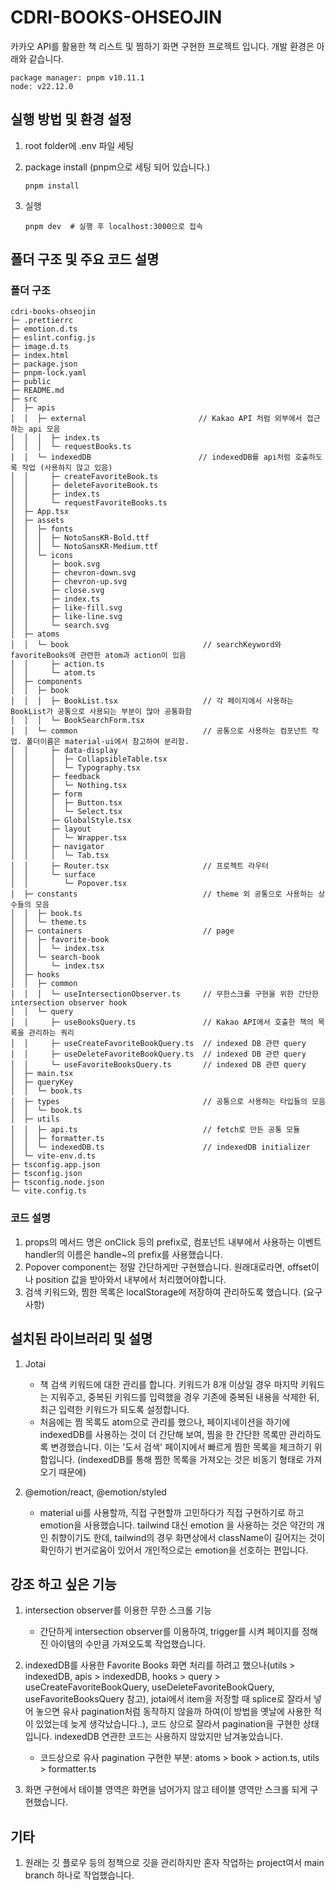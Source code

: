 # CDRI-BOOKS-OHSEOJIN

카카오 API를 활용한 책 리스트 및 찜하기 화면 구현한 프로젝트 입니다.
개발 환경은 아래와 같습니다.

```shell
package manager: pnpm v10.11.1
node: v22.12.0
```

## 실행 방법 및 환경 설정

1. root folder에 .env 파일 세팅
2. package install (pnpm으로 세팅 되어 있습니다.)

   ```shell
   pnpm install
   ```

3. 실행

   ```shell
   pnpm dev  # 실행 후 localhost:3000으로 접속
   ```

## 폴더 구조 및 주요 코드 설명

### 폴더 구조

```text
cdri-books-ohseojin
├─ .prettierrc
├─ emotion.d.ts
├─ eslint.config.js
├─ image.d.ts
├─ index.html
├─ package.json
├─ pnpm-lock.yaml
├─ public
├─ README.md
├─ src
│  ├─ apis
│  │  ├─ external                         // Kakao API 처럼 외부에서 접근하는 api 모음
│  │  │  ├─ index.ts
│  │  │  └─ requestBooks.ts
│  │  └─ indexedDB                        // indexedDB를 api처럼 호출하도록 작업 (사용하지 않고 있음)
│  │     ├─ createFavoriteBook.ts
│  │     ├─ deleteFavoriteBook.ts
│  │     ├─ index.ts
│  │     └─ requestFavoriteBooks.ts
│  ├─ App.tsx
│  ├─ assets
│  │  ├─ fonts
│  │  │  ├─ NotoSansKR-Bold.ttf
│  │  │  └─ NotoSansKR-Medium.ttf
│  │  └─ icons
│  │     ├─ book.svg
│  │     ├─ chevron-down.svg
│  │     ├─ chevron-up.svg
│  │     ├─ close.svg
│  │     ├─ index.ts
│  │     ├─ like-fill.svg
│  │     ├─ like-line.svg
│  │     └─ search.svg
│  ├─ atoms
│  │  └─ book                              // searchKeyword와 favoriteBooks에 관련한 atom과 action이 있음
│  │     ├─ action.ts
│  │     └─ atom.ts
│  ├─ components
│  │  ├─ book
│  │  │  ├─ BookList.tsx                   // 각 페이지에서 사용하는 BookList가 공통으로 사용되는 부분이 많아 공통화함
│  │  │  └─ BookSearchForm.tsx
│  │  └─ common                            // 공통으로 사용하는 컴포넌트 작업. 폴더이름은 material-ui에서 참고하여 분리함.
│  │     ├─ data-display
│  │     │  ├─ CollapsibleTable.tsx
│  │     │  └─ Typography.tsx
│  │     ├─ feedback
│  │     │  └─ Nothing.tsx
│  │     ├─ form
│  │     │  ├─ Button.tsx
│  │     │  └─ Select.tsx
│  │     ├─ GlobalStyle.tsx
│  │     ├─ layout
│  │     │  └─ Wrapper.tsx
│  │     ├─ navigator
│  │     │  └─ Tab.tsx
│  │     ├─ Router.tsx                     // 프로젝트 라우터
│  │     └─ surface
│  │        └─ Popover.tsx
│  ├─ constants                            // theme 외 공통으로 사용하는 상수들의 모음
│  │  ├─ book.ts
│  │  └─ theme.ts
│  ├─ containers                           // page
│  │  ├─ favorite-book
│  │  │  └─ index.tsx
│  │  └─ search-book
│  │     └─ index.tsx
│  ├─ hooks
│  │  ├─ common
│  │  │  └─ useIntersectionObserver.ts     // 무한스크롤 구현을 위한 간단한 intersection observer hook
│  │  └─ query
│  │     ├─ useBooksQuery.ts               // Kakao API에서 호출한 책의 목록을 관리하는 쿼리
│  │     ├─ useCreateFavoriteBookQuery.ts  // indexed DB 관련 query
│  │     ├─ useDeleteFavoriteBookQuery.ts  // indexed DB 관련 query
│  │     └─ useFavoriteBooksQuery.ts       // indexed DB 관련 query
│  ├─ main.tsx
│  ├─ queryKey
│  │  └─ book.ts
│  ├─ types                                // 공통으로 사용하는 타입들의 모음
│  │  └─ book.ts
│  ├─ utils
│  │  ├─ api.ts                            // fetch로 만든 공통 모듈
│  │  ├─ formatter.ts
│  │  └─ indexedDB.ts                      // indexedDB initializer
│  └─ vite-env.d.ts
├─ tsconfig.app.json
├─ tsconfig.json
├─ tsconfig.node.json
└─ vite.config.ts

```

### 코드 설명

1. props의 메서드 명은 onClick 등의 prefix로, 컴포넌트 내부에서 사용하는 이벤트 handler의 이름은 handle~의 prefix를 사용했습니다.
2. Popover component는 정말 간단하게만 구현했습니다. 원래대로라면, offset이나 position 값을 받아와서 내부에서 처리했어야합니다.
3. 검색 키워드와, 찜한 목록은 localStorage에 저장하여 관리하도록 했습니다. (요구사항)

## 설치된 라이브러리 및 설명

1. Jotai

   - 책 검색 키워드에 대한 관리를 합니다. 키워드가 8개 이상일 경우 마지막 키워드는 지워주고, 중복된 키워드를 입력했을 경우 기존에 중복된 내용을 삭제한 뒤, 최근 입력한 키워드가 되도록 설정합니다.
   - 처음에는 찜 목록도 atom으로 관리를 했으나, 페이지네이션을 하기에 indexedDB를 사용하는 것이 더 간단해 보여, 찜을 한 간단한 목록만 관리하도록 변경했습니다. 이는 '도서 검색' 페이지에서 빠르게 찜한 목록을 체크하기 위함입니다. (indexedDB를 통해 찜한 목록을 가져오는 것은 비동기 형태로 가져오기 때문에)

2. @emotion/react, @emotion/styled

   - material ui를 사용할까, 직접 구현할까 고민하다가 직접 구현하기로 하고 emotion을 사용했습니다. tailwind 대신 emotion 을 사용하는 것은 약간의 개인 취향이기도 한데, tailwind의 경우 화면상에서 className이 길어지는 것이 확인하기 번거로움이 있어서 개인적으로는 emotion을 선호하는 편입니다.

## 강조 하고 싶은 기능

1. intersection observer를 이용한 무한 스크롤 기능

   - 간단하게 intersection observer를 이용하여, trigger를 시켜 페이지를 정해진 아이템의 수만큼 가져오도록 작업했습니다.

2. indexedDB를 사용한 Favorite Books 화면 처리를 하려고 했으나(utils > indexedDB, apis > indexedDB, hooks > query > useCreateFavoriteBookQuery, useDeleteFavoriteBookQuery, useFavoriteBooksQuery 참고), jotai에서 item을 저장할 때 splice로 잘라서 넣어 놓으면 유사 pagination처럼 동작하지 않을까 하여(이 방법을 옛날에 사용한 적이 있었는데 늦게 생각났습니다..), 코드 상으로 잘라서 pagination을 구현한 상태입니다. indexedDB 연관한 코드는 사용하지 않았지만 남겨놓았습니다.

   - 코드상으로 유사 pagination 구현한 부분: atoms > book > action.ts, utils > formatter.ts

3. 화면 구현에서 테이블 영역은 화면을 넘어가지 않고 테이블 영역만 스크롤 되게 구현했습니다.

## 기타

1. 원래는 깃 플로우 등의 정책으로 깃을 관리하지만 혼자 작업하는 project여서 main branch 하나로 작업했습니다.
